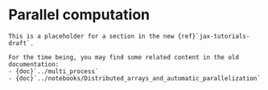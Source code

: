 # Parallel computation

<!--* freshness: { reviewed: '2024-05-03' } *-->

```{note}
This is a placeholder for a section in the new {ref}`jax-tutorials-draft`.

For the time being, you may find some related content in the old documentation:
- {doc}`../multi_process`
- {doc}`../notebooks/Distributed_arrays_and_automatic_parallelization`
```
